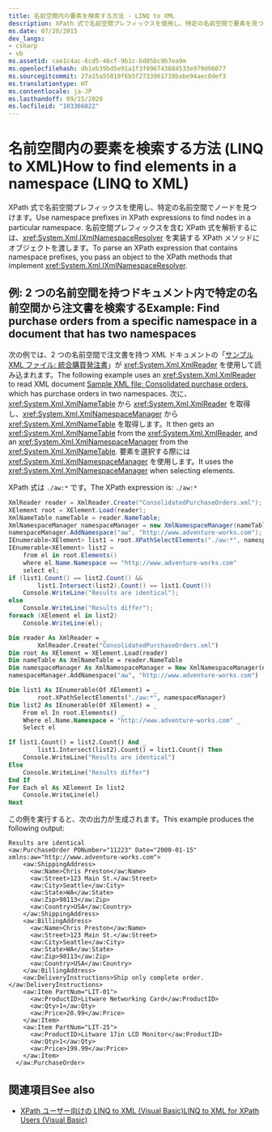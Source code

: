 ```yaml
---
title: 名前空間内の要素を検索する方法 - LINQ to XML
description: XPath 式で名前空間プレフィックスを使用し、特定の名前空間で要素を見つける方法について説明します。
ms.date: 07/20/2015
dev_langs:
- csharp
- vb
ms.assetid: cae1c4ac-6cd5-46cf-9b1c-bd85bc9b7ea9m
ms.openlocfilehash: db1eb39bd5e91a1f3f096743884533e979d96077
ms.sourcegitcommit: 27a15a55019f6b5f2733961738babe94aec0def3
ms.translationtype: HT
ms.contentlocale: ja-JP
ms.lasthandoff: 09/15/2020
ms.locfileid: "103366022"
---
```

# <a name="how-to-find-elements-in-a-namespace-linq-to-xml"></a><span data-ttu-id="7f354-103">名前空間内の要素を検索する方法 (LINQ to XML)</span><span class="sxs-lookup"><span data-stu-id="7f354-103">How to find elements in a namespace (LINQ to XML)</span></span>

<span data-ttu-id="7f354-104">XPath 式で名前空間プレフィックスを使用し、特定の名前空間でノードを見つけます。</span><span class="sxs-lookup"><span data-stu-id="7f354-104">Use namespace prefixes in XPath expressions to find nodes in a particular namespace.</span></span> <span data-ttu-id="7f354-105">名前空間プレフィックスを含む XPath 式を解析するには、<xref:System.Xml.IXmlNamespaceResolver> を実装する XPath メソッドにオブジェクトを渡します。</span><span class="sxs-lookup"><span data-stu-id="7f354-105">To parse an XPath expression that contains namespace prefixes, you pass an object to the XPath methods that implement <xref:System.Xml.IXmlNamespaceResolver>.</span></span>

## <a name="example-find-purchase-orders-from-a-specific-namespace-in-a-document-that-has-two-namespaces"></a><span data-ttu-id="7f354-106">例: 2 つの名前空間を持つドキュメント内で特定の名前空間から注文書を検索する</span><span class="sxs-lookup"><span data-stu-id="7f354-106">Example: Find purchase orders from a specific namespace in a document that has two namespaces</span></span>

<span data-ttu-id="7f354-107">次の例では、2 つの名前空間で注文書を持つ XML ドキュメントの「[サンプル XML ファイル: 統合購買発注書](sample-xml-file-consolidated-purchase-orders.md)」が <xref:System.Xml.XmlReader> を使用して読み込まれます。</span><span class="sxs-lookup"><span data-stu-id="7f354-107">The following example uses an <xref:System.Xml.XmlReader> to read XML document [Sample XML file: Consolidated purchase orders](sample-xml-file-consolidated-purchase-orders.md), which has purchase orders in two namespaces.</span></span> <span data-ttu-id="7f354-108">次に、<xref:System.Xml.XmlNameTable> から <xref:System.Xml.XmlReader> を取得し、<xref:System.Xml.XmlNamespaceManager> から <xref:System.Xml.XmlNameTable> を取得します。</span><span class="sxs-lookup"><span data-stu-id="7f354-108">It then gets an <xref:System.Xml.XmlNameTable> from the <xref:System.Xml.XmlReader>, and an <xref:System.Xml.XmlNamespaceManager> from the <xref:System.Xml.XmlNameTable>.</span></span> <span data-ttu-id="7f354-109">要素を選択する際には <xref:System.Xml.XmlNamespaceManager> を使用します。</span><span class="sxs-lookup"><span data-stu-id="7f354-109">It uses the <xref:System.Xml.XmlNamespaceManager> when selecting elements.</span></span>

<span data-ttu-id="7f354-110">XPath 式は `./aw:*` です。</span><span class="sxs-lookup"><span data-stu-id="7f354-110">The XPath expression is: `./aw:*`</span></span>

```csharp
XmlReader reader = XmlReader.Create("ConsolidatedPurchaseOrders.xml");
XElement root = XElement.Load(reader);
XmlNameTable nameTable = reader.NameTable;
XmlNamespaceManager namespaceManager = new XmlNamespaceManager(nameTable);
namespaceManager.AddNamespace("aw", "http://www.adventure-works.com");
IEnumerable<XElement> list1 = root.XPathSelectElements("./aw:*", namespaceManager);
IEnumerable<XElement> list2 =
    from el in root.Elements()
    where el.Name.Namespace == "http://www.adventure-works.com"
    select el;
if (list1.Count() == list2.Count() &&
        list1.Intersect(list2).Count() == list1.Count())
    Console.WriteLine("Results are identical");
else
    Console.WriteLine("Results differ");
foreach (XElement el in list2)
    Console.WriteLine(el);
```

```vb
Dim reader As XmlReader = _
        XmlReader.Create("ConsolidatedPurchaseOrders.xml")
Dim root As XElement = XElement.Load(reader)
Dim nameTable As XmlNameTable = reader.NameTable
Dim namespaceManager As XmlNamespaceManager = New XmlNamespaceManager(nameTable)
namespaceManager.AddNamespace("aw", "http://www.adventure-works.com")

Dim list1 As IEnumerable(Of XElement) = _
        root.XPathSelectElements("./aw:*", namespaceManager)
Dim list2 As IEnumerable(Of XElement) = _
    From el In root.Elements() _
    Where el.Name.Namespace = "http://www.adventure-works.com" _
    Select el

If list1.Count() = list2.Count() And _
        list1.Intersect(list2).Count() = list1.Count() Then
    Console.WriteLine("Results are identical")
Else
    Console.WriteLine("Results differ")
End If
For Each el As XElement In list2
    Console.WriteLine(el)
Next
```

<span data-ttu-id="7f354-111">この例を実行すると、次の出力が生成されます。</span><span class="sxs-lookup"><span data-stu-id="7f354-111">This example produces the following output:</span></span>

```output
Results are identical
<aw:PurchaseOrder PONumber="11223" Date="2000-01-15" xmlns:aw="http://www.adventure-works.com">
    <aw:ShippingAddress>
      <aw:Name>Chris Preston</aw:Name>
      <aw:Street>123 Main St.</aw:Street>
      <aw:City>Seattle</aw:City>
      <aw:State>WA</aw:State>
      <aw:Zip>98113</aw:Zip>
      <aw:Country>USA</aw:Country>
    </aw:ShippingAddress>
    <aw:BillingAddress>
      <aw:Name>Chris Preston</aw:Name>
      <aw:Street>123 Main St.</aw:Street>
      <aw:City>Seattle</aw:City>
      <aw:State>WA</aw:State>
      <aw:Zip>98113</aw:Zip>
      <aw:Country>USA</aw:Country>
    </aw:BillingAddress>
    <aw:DeliveryInstructions>Ship only complete order.</aw:DeliveryInstructions>
    <aw:Item PartNum="LIT-01">
      <aw:ProductID>Litware Networking Card</aw:ProductID>
      <aw:Qty>1</aw:Qty>
      <aw:Price>20.99</aw:Price>
    </aw:Item>
    <aw:Item PartNum="LIT-25">
      <aw:ProductID>Litware 17in LCD Monitor</aw:ProductID>
      <aw:Qty>1</aw:Qty>
      <aw:Price>199.99</aw:Price>
    </aw:Item>
  </aw:PurchaseOrder>
```

## <a name="see-also"></a><span data-ttu-id="7f354-112">関連項目</span><span class="sxs-lookup"><span data-stu-id="7f354-112">See also</span></span>

- [<span data-ttu-id="7f354-113">XPath ユーザー向けの LINQ to XML (Visual Basic)</span><span class="sxs-lookup"><span data-stu-id="7f354-113">LINQ to XML for XPath Users (Visual Basic)</span></span>](./comparison-xpath-linq-xml.md)
